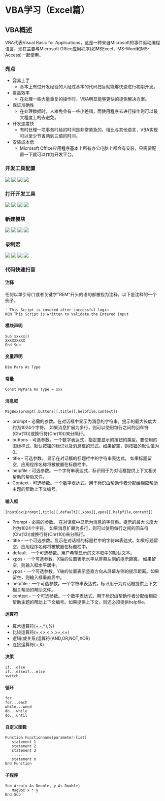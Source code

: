 VBA学习（Excel篇）
======

VBA概述
------
VBA代表Visual Basic for Applications，这是一种来自Microsoft的事件驱动编程语言，现在主要与Microsoft Office应用程序(如MSExcel，MS-Word和MS-Access)一起使用。

### 亮点
* 容易上手
    * 基本上有过开发经验的人经过基本的代码扫盲就能够快速进行初期开发。
* 提高效率
    * 在处理一些大量重复的操作时，VBA明显能够更快的提供解决方案。
* 保证准确性
    * 在处理数据时，人难免会有一些小差错，而使用程序去进行操作则可以最大程度上的去避免。
* 开发速度快
    * 有时处理一项事务时给的时间是非常紧急的，相比与其他语言，VBA实现可以至少节省两到三倍的时间。
* 安装成本低
    * Microsoft Office应用程序基本上所有办公电脑上都会有安装，只需要配置一下就可以作为开发平台。

### 开发工具配置
![](https://github.com/goro-hyronjs/wulu-VBA-learn/raw/master/Image/A0001.PNG) 
![](https://github.com/goro-hyronjs/wulu-VBA-learn/raw/master/Image/A0002.PNG) 
![](https://github.com/goro-hyronjs/wulu-VBA-learn/raw/master/Image/A0003.PNG) 
![](https://github.com/goro-hyronjs/wulu-VBA-learn/raw/master/Image/A0004.PNG) 

### 打开开发工具
![](https://github.com/goro-hyronjs/wulu-VBA-learn/raw/master/Image/B0001.PNG) 
![](https://github.com/goro-hyronjs/wulu-VBA-learn/raw/master/Image/B0002.PNG) 
![](https://github.com/goro-hyronjs/wulu-VBA-learn/raw/master/Image/B0003.PNG) 
![](https://github.com/goro-hyronjs/wulu-VBA-learn/raw/master/Image/B0004.PNG) 

### 新建模块
![](https://github.com/goro-hyronjs/wulu-VBA-learn/raw/master/Image/C0001.PNG) 
![](https://github.com/goro-hyronjs/wulu-VBA-learn/raw/master/Image/C0002.PNG) 
![](https://github.com/goro-hyronjs/wulu-VBA-learn/raw/master/Image/C0003.PNG) 
![](https://github.com/goro-hyronjs/wulu-VBA-learn/raw/master/Image/C0004.PNG)

### 录制宏
![](https://github.com/goro-hyronjs/wulu-VBA-learn/raw/master/Image/D0001.PNG) 
![](https://github.com/goro-hyronjs/wulu-VBA-learn/raw/master/Image/D0002.PNG) 
![](https://github.com/goro-hyronjs/wulu-VBA-learn/raw/master/Image/D0003.PNG) 
![](https://github.com/goro-hyronjs/wulu-VBA-learn/raw/master/Image/D0004.PNG)

### 代码快速扫盲
#### 注释
任何以单引号(')或者关键字"REM"开头的语句都被视为注释。以下是注释的一个例子。

```
' This Script is invoked after successful login 
REM This Script is written to Validate the Entered Input 
```

#### 模块声明
```
Sub xxxxx()
XXXXXXXXX
End Sub
```

#### 变量声明
```
Dim Para As Type
```

#### 常量
```
Const MyPara As Type = xxx
```

#### 消息框
```MsgBox(prompt[,buttons][,title][,helpfile,context])```

* prompt - 必需的参数。在对话框中显示为消息的字符串。提示的最大长度大约为1024个字符。 如果消息扩展为多行，则可以使用每行之间的回车符(Chr(13))或换行符(Chr(10))来分隔行。
* buttons - 可选参数。一个数字表达式，指定要显示的按钮的类型，要使用的图标样式，默认按钮的标识以及消息框的形式。如果留空，则按钮的默认值为0。
* title - 可选参数。 显示在对话框的标题栏中的字符串表达式。 如果标题留空，应用程序名称将被放置在标题栏中。
* helpfile - 可选参数。一个字符串表达式，标识用于为对话框提供上下文相关帮助的帮助文件。
* Context - 可选参数。一个数字表达式，用于标识由帮助作者分配给相应帮助主题的帮助上下文编号。 

#### 输入框
```InputBox(prompt[,title][,default][,xpos][,ypos][,helpfile,context])```

* Prompt - 必需的参数。 在对话框中显示为消息的字符串。提示的最大长度大约为1024个字符。 如果消息扩展为多行，则可以使用每行之间的回车符(Chr(13))或换行符(Chr(10))来分隔行。
* title - 一个可选参数。显示在对话框的标题栏中的字符串表达式。如果标题留空，应用程序名称将被放置在标题栏中。
* default - 一个可选参数。用户希望显示的文本框中的默认文本。
* xpos - 一个可选参数。X轴的位置表示水平从屏幕左侧的提示距离。 如果留空，则输入框水平居中。
* ypos - 一个可选参数。Y轴的位置表示竖直方向从屏幕左侧的提示距离。如果留空，则输入框垂直居中。
* helpfile - 一个可选参数。一个字符串表达式，标识用于为对话框提供上下文相关帮助的帮助文件。 
* context - 一个可选参数。一个数字表达式，用于标识由帮助作者分配给相应帮助主题的帮助上下文编号。如果提供上下文，则还必须提供helpfile。

#### 运算符
* 算术运算符(+,-,*,/,%)
* 比较运算符(=,<>,<,>,>=,<=)
* 逻辑(或关系)运算符(AND,OR,NOT,XOR)
* 连接运算符(+,&)

#### 决策
```
if...else
if...elseif...else
switch
```

#### 循环
```
for
for...each
while...wend
do...while
do...until
```

#### 自定义函数
```
Function Functionname(parameter-list)
   statement 1
   statement 2
   statement 3
   .......
   statement n
End Function
```

#### 子程序
```
Sub Area(x As Double, y As Double)
   MsgBox x * y
End Sub
```


